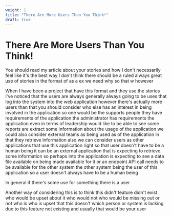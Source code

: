 ```yaml
---
weight: 1
title: "There Are More Users Than You Think!"
draft: true
---
```


# There Are More Users Than You Think!

You should read my article about your stories and how I don't necessarily feel like it's the best way I don't think there should be a ruled always great use of stories in the format of as a ex we need why so that w however 

When I have been a project that have this format and they use the stories I've noticed that the users are always generally always going to be uses that log into the system into the web application however there's actually more users than that you should consider who else has an interest in being involved in the application so one would be the supports people they have requirements of the application the administrator has requirements the application even in terms of leadership would like to be able to see some reports are extract some information about the usage of the application we could also consider external teams as being used as of the application in that they retrieve information also we can consider users as other applications that use this application right so that user doesn't have to be a human being it can be an external application that is expecting to retrieve some information so perhaps into the application is expecting to see a data file available on being made available for it or an endpoint API call needs to be available for the other system the other system being the user of this application so a user doesn't always have to be a human being 

In general if there's some use for something there is a user 

Another way of considering this is to think this didn't feature didn't exist who would be upset about it who would not who would be missing out or not who is who is upset that this doesn't which person or system is lacking due to this feature not existing and usually that would be your user
